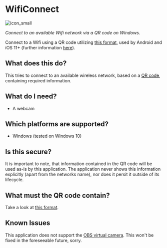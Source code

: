 # WifiConnect

![icon_small](https://github.com/Smonman/WifiConnect/assets/36928284/39ff8c41-5772-45c1-b064-06ba450e0662)

_Connect to an available Wifi network via a QR code on Windows._

Connect to a Wifi using a QR code
utilizing [this format](https://en.wikipedia.org/wiki/QR_code#Joining_a_Wi%E2%80%91Fi_network), used by Android and iOS
11+ (further
information [here](https://github.com/zxing/zxing/wiki/Barcode-Contents#wi-fi-network-config-android-ios-11)).

## What does this do?

This tries to connect to an available wireless network, based on a [QR code](https://en.wikipedia.org/wiki/QR_code),
containing required information.

## What do I need?

- A webcam

## Which platforms are supported?

- Windows (tested on Windows 10)

## Is this secure?

It is important to note, that information contained in the QR code will be used as-is by this application. The
application never shows this information explicitly (apart from the networks name), nor does it persit it outside of its
lifecycle.

## What must the QR code contain?

Take a look at [this format](https://en.wikipedia.org/wiki/QR_code#Joining_a_Wi%E2%80%91Fi_network).

## Known Issues

This application does not support the [OBS virtual camera](https://obsproject.com/kb/virtual-camera-guide). This won't be fixed in the foreseeable future, sorry.
